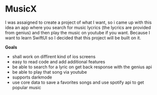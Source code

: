 # MusicX
I was assaigned to create a project of what I want, so i came up with this idea an app where 
you search for music lycrics (the lycrics are provided from genius) and then play the music on youtube if you want. 
Because I want to learn SwiftUI so I decided that this project will be built on it.




<b> Goals </b> 
 * shall work on diffirent kind of ios screens
 * easy to read code and add additional features 
 * be able to search for a lyric on get back response with the genius api
 * be able to play that song via youtube 
 * supports darkmode 
 * use core data to save a favorites songs and use spotify api to get popular music 


